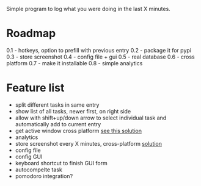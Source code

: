 Simple program to log what you were doing in the last X minutes.

# Roadmap
0.1 - hotkeys, option to prefill with previous entry
0.2 - package it for pypi
0.3 - store screenshot
0.4 - config file + gui
0.5 - real database
0.6 - cross platform
0.7 - make it installable
0.8 - simple analytics

 
# Feature list
- split different tasks in same entry
- show list of all tasks, newer first, on right side
- allow with shift+up/down arrow to select individual task and automatically add to current entry
- get active window cross platform [see this solution](https://stackoverflow.com/a/36419702/2904853)
- analytics
- store screenshot every X minutes, cross-platform [solution](https://stackoverflow.com/a/49868566/2904853)
- config file
- config GUI
- keyboard shortcut to finish GUI form
- autocompelte task
- pomodoro integration?


